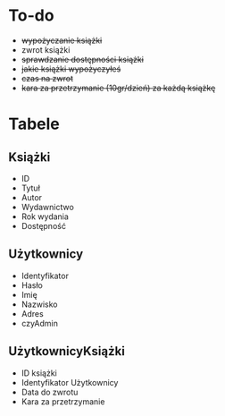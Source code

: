 # To-do
- ~~wypożyczanie książki~~
- zwrot książki
- ~~sprawdzanie dostępności książki~~
- ~~jakie książki wypożyczyłeś~~
- ~~czas na zwrot~~
- ~~kara za przetrzymanie (10gr/dzień) za każdą książkę~~

# Tabele
## Książki
- ID
- Tytuł
- Autor
- Wydawnictwo
- Rok wydania
- Dostępność

## Użytkownicy
- Identyfikator
- Hasło
- Imię
- Nazwisko
- Adres
- czyAdmin

## UżytkownicyKsiążki
- ID książki
- Identyfikator Użytkownicy
- Data do zwrotu
- Kara za przetrzymanie